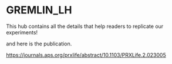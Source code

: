 # GREMLIN_LH

This hub contains all the details that help readers to replicate our experiments!

and here is the publication.

https://journals.aps.org/prxlife/abstract/10.1103/PRXLife.2.023005
